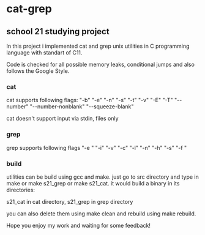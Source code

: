 # cat-grep
## school 21 studying project 
In this project i implemented cat and grep unix utilities in C programming language with standart of C11.

Code is checked for all possible memory leaks, conditional jumps and also follows the Google Style.

### cat
cat supports following flags: "-b" "-e" "-n" "-s" "-t" "-v" "-E" "-T" "--number" "--number-nonblank" "--squeeze-blank"

cat doesn't support input via stdin, files only

### grep
grep supports following flags "-e <pattern>" "-i" "-v" "-c" "-l" "-n" "-h" "-s" "-f <file>"

### build
utilities can be build using gcc and make. just go to src directory and type in make or make s21_grep or make s21_cat. it would build a binary in its directories:

s21_cat in cat directory, s21_grep in grep directory

you can also delete them using make clean and rebuild using make rebuild.

Hope you enjoy my work and waiting for some feedback!
